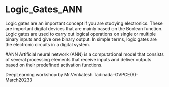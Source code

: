 # Logic_Gates_ANN
Logic gates are an important concept if you are studying electronics. These are important digital devices that are mainly based on the Boolean function.
Logic gates are used to carry out logical operations on single or multiple binary inputs and give one binary output.
In simple terms, logic gates are the electronic circuits in a digital system.

#ANN
Artificial neural network (ANN) is a computational model that consists of several processing elements that receive 
inputs and deliver outputs based on their predefined activation functions.



DeepLearning workshop by Mr.Venkatesh Tadinada-GVPCE(A)-March20233
